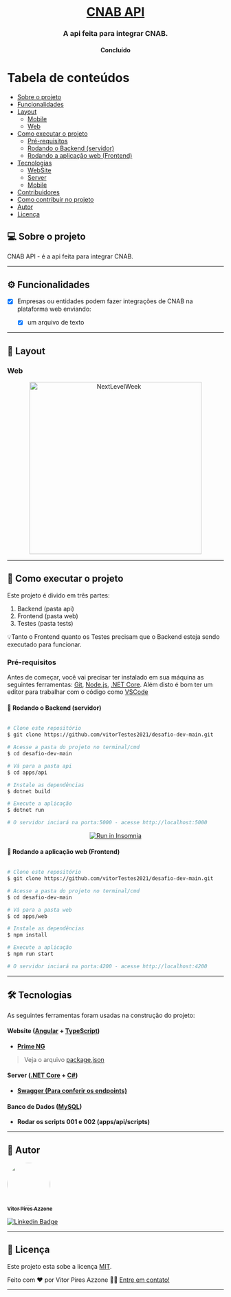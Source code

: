 <h1 align="center">
  <a href="#"> CNAB API </a>
</h1>

<h3 align="center">
    A api feita para integrar CNAB.
</h3>

<h4 align="center">
  Concluído
</h4>

# Tabela de conteúdos

<!--ts-->

-   [Sobre o projeto](#-sobre-o-projeto)
-   [Funcionalidades](#-funcionalidades)
-   [Layout](#-layout)
    -   [Mobile](#mobile)
    -   [Web](#web)
-   [Como executar o projeto](#-como-executar-o-projeto)
    -   [Pré-requisitos](#pré-requisitos)
    -   [Rodando o Backend (servidor)](#user-content--rodando-o-backend-servidor)
    -   [Rodando a aplicação web (Frontend)](#user-content--rodando-a-aplicação-web-frontend)
-   [Tecnologias](#-tecnologias)
    -   [WebSite](#user-content-website--react----typescript)
    -   [Server](#user-content-server--nodejs----typescript)
    -   [Mobile](#user-content-mobile--react-native----typescript)
-   [Contribuidores](#-contribuidores)
-   [Como contribuir no projeto](#-como-contribuir-no-projeto)
-   [Autor](#-autor)
-   [Licença](#user-content--licença)
<!--te-->

## 💻 Sobre o projeto

CNAB API - é a api feita para integrar CNAB.

---

## ⚙️ Funcionalidades

-   [x] Empresas ou entidades podem fazer integrações de CNAB na plataforma web enviando:

    -   [x] um arquivo de texto

---

## 🎨 Layout

### Web

<p align="center" style="display: flex; align-items: flex-start; justify-content: center;">
  <img alt="NextLevelWeek" title="#NextLevelWeek" src="./apps/web/src/assets/web.svg" width="400px">
</p>

---

## 🚀 Como executar o projeto

Este projeto é divido em três partes:

1. Backend (pasta api)
2. Frontend (pasta web)
3. Testes (pasta tests)

💡Tanto o Frontend quanto os Testes precisam que o Backend esteja sendo executado para funcionar.

### Pré-requisitos

Antes de começar, você vai precisar ter instalado em sua máquina as seguintes ferramentas:
[Git](https://git-scm.com), [Node.js](https://nodejs.org/en/), [.NET Core](https://dotnet.microsoft.com/download/dotnet/thank-you/sdk-3.1.412-windows-x64-installer).
Além disto é bom ter um editor para trabalhar com o código como [VSCode](https://code.visualstudio.com/)

#### 🎲 Rodando o Backend (servidor)

```bash

# Clone este repositório
$ git clone https://github.com/vitorTestes2021/desafio-dev-main.git

# Acesse a pasta do projeto no terminal/cmd
$ cd desafio-dev-main

# Vá para a pasta api
$ cd apps/api

# Instale as dependências
$ dotnet build

# Execute a aplicação
$ dotnet run

# O servidor inciará na porta:5000 - acesse http://localhost:5000

```

<p align="center">
  <a href="https://github.com/tgmarinho/README-ecoleta/blob/master/Insomnia_API_Ecoletajson.json" target="_blank"><img src="https://insomnia.rest/images/run.svg" alt="Run in Insomnia"></a>
</p>

#### 🧭 Rodando a aplicação web (Frontend)

```bash

# Clone este repositório
$ git clone https://github.com/vitorTestes2021/desafio-dev-main.git

# Acesse a pasta do projeto no terminal/cmd
$ cd desafio-dev-main

# Vá para a pasta web
$ cd apps/web

# Instale as dependências
$ npm install

# Execute a aplicação
$ npm run start

# O servidor inciará na porta:4200 - acesse http://localhost:4200

```

---

## 🛠 Tecnologias

As seguintes ferramentas foram usadas na construção do projeto:

#### **Website** ([Angular](https://angular.io/) + [TypeScript](https://www.typescriptlang.org/))

-   **[Prime NG](https://primefaces.org/)**

> Veja o arquivo [package.json](https://github.com/vitorTestes2021/desafio-dev-main/blob/main/apps/web/package.json)

#### **Server** ([.NET Core](https://dotnet.microsoft.com/download/dotnet/thank-you/sdk-3.1.412-windows-x64-installer) + [C#](https://docs.microsoft.com/pt-br/dotnet/csharp/))

-   **[Swagger (Para conferir os endpoints)](http://localhost:5000/swagger)**

#### **Banco de Dados** ([MySQL](https://www.mysql.com/))

-   **Rodar os scripts 001 e 002 (apps/api/scripts)**

---

## 🦸 Autor

<a href="https://www.linkedin.com/in/vitor-pires-azzone-85648b127/">
 <img style="border-radius: 50%;" src="https://media-exp1.licdn.com/dms/image/C4E03AQHx_d8IxbK48Q/profile-displayphoto-shrink_400_400/0/1625068176028?e=1634774400&v=beta&t=fthRpd46_IiF2uiFkLXOUNKiCfscXal5jvkVFqKFbCk" width="100px;" alt=""/>
 <br />
 <sub><b>Vitor Pires Azzone</b></sub></a>
 <br />

[![Linkedin Badge](https://img.shields.io/badge/-Vitor-blue?style=flat-square&logo=Linkedin&logoColor=white&link=https://www.linkedin.com/in/vitor-pires-azzone-85648b127/)](https://www.linkedin.com/in/vitor-pires-azzone-85648b127/)

---

## 📝 Licença

Este projeto esta sobe a licença [MIT](./LICENSE).

Feito com ❤️ por Vitor Pires Azzone 👋🏽 [Entre em contato!](https://www.linkedin.com/in/vitor-pires-azzone-85648b127/)

---
